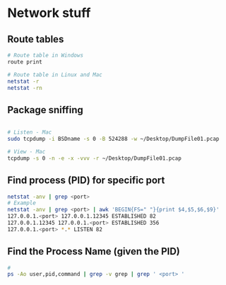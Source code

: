 # Network stuff

## Route tables

```bash
# Route table in Windows
route print

# Route table in Linux and Mac
netstat -r
netstat -rn
```

## Package sniffing

```bash

# Listen - Mac
sudo tcpdump -i BSDname -s 0 -B 524288 -w ~/Desktop/DumpFile01.pcap

# View - Mac
tcpdump -s 0 -n -e -x -vvv -r ~/Desktop/DumpFile01.pcap
```

## Find process (PID) for specific port
```bash
netstat -anv | grep <port>
# Example
netstat -anv | grep <port> | awk 'BEGIN{FS=" "}{print $4,$5,$6,$9}'
127.0.0.1.<port> 127.0.0.1.12345 ESTABLISHED 82
127.0.0.1.12345 127.0.0.1.<port> ESTABLISHED 356
127.0.0.1.<port> *.* LISTEN 82
```

## Find the Process Name (given the PID)
```bash
# 
ps -Ao user,pid,command | grep -v grep | grep ' <port> '
```

## 